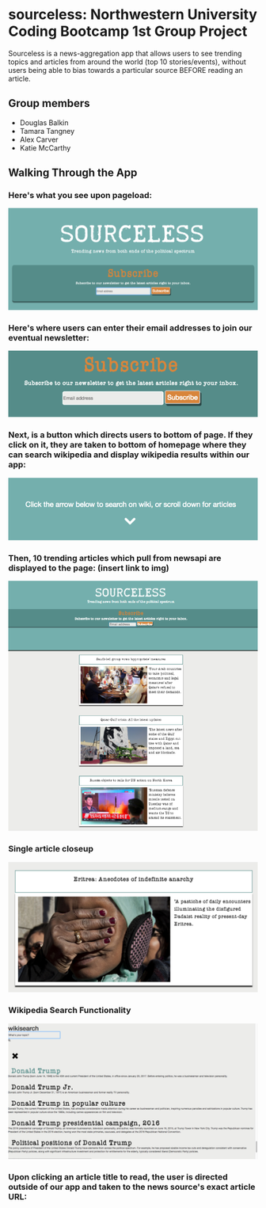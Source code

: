 # sourceless: Northwestern University Coding Bootcamp 1st Group Project

Sourceless is a news-aggregation app that allows users to see trending topics and articles from around the world (top 10 stories/events), without users being able to bias towards a particular source BEFORE reading an article.

## Group members
* Douglas Balkin
* Tamara Tangney
* Alex Carver
* Katie McCarthy

## Walking Through the App

### Here's what you see upon pageload:
![Alt text](homepage-top.png?raw=true)

### Here's where users can enter their email addresses to join our eventual newsletter:
![Alt text](newsletter.png?raw=true)

### Next, is a button which directs users to bottom of page. If they click on it, they are taken to bottom of homepage where they can search wikipedia and display wikipedia results within our app:
![Alt text](arrow-button.png?raw=true)

### Then, 10 trending articles which pull from newsapi are displayed to the page: (insert link to img)
![Alt text](article-display.png?raw=true)

### Single article closeup
![Alt text](single-article.png?raw=true)

### Wikipedia Search Functionality
![Alt text](wikisearch-in-use.png?raw=true)

### Upon clicking an article title to read, the user is directed outside of our app and taken to the news source's exact article URL:

